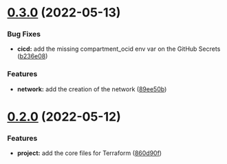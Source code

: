 # [0.3.0](https://github.com/timoa/terraform-oci-vscode-server/compare/v0.2.0...v0.3.0) (2022-05-13)


### Bug Fixes

* **cicd:** add the missing compartment_ocid env var on the GitHub Secrets ([b236e08](https://github.com/timoa/terraform-oci-vscode-server/commit/b236e0817acc12cf0f8e6d78a1e9eed5b1a00718))


### Features

* **network:** add the creation of the network ([89ee50b](https://github.com/timoa/terraform-oci-vscode-server/commit/89ee50b8bb4ea06d282a54f9bcd9064826358bdf))

# [0.2.0](https://github.com/timoa/terraform-oci-vscode-server/compare/v0.1.0...v0.2.0) (2022-05-12)


### Features

* **project:** add the core files for Terraform ([860d90f](https://github.com/timoa/terraform-oci-vscode-server/commit/860d90f651b9f646b30c712282d059ff959f33f3))
